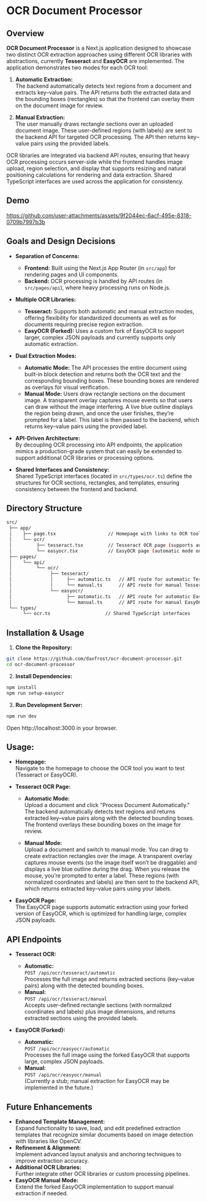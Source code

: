 # OCR Document Processor

## Overview

**OCR Document Processor** is a Next.js application designed to showcase two distinct OCR extraction approaches using different OCR libraries with abstractions, currently **Tesseract** and **EasyOCR** are implemented. The application demonstrates two modes for each OCR tool:

1. **Automatic Extraction:**  
   The backend automatically detects text regions from a document and extracts key–value pairs. The API returns both the extracted data and the bounding boxes (rectangles) so that the frontend can overlay them on the document image for review.

2. **Manual Extraction:**  
   The user manually draws rectangle sections over an uploaded document image. These user-defined regions (with labels) are sent to the backend API for targeted OCR processing. The API then returns key–value pairs using the provided labels.

OCR libraries are integrated via backend API routes, ensuring that heavy OCR processing occurs server-side while the frontend handles image upload, region selection, and display that supports resizing and natural positioning calculations for rendering and data extraction. Shared TypeScript interfaces are used across the application for consistency.

## Demo

https://github.com/user-attachments/assets/9f2044ec-6acf-495e-8318-0709b7997b3b

## Goals and Design Decisions

- **Separation of Concerns:**  
  - **Frontend:** Built using the Next.js App Router (in `src/app`) for rendering pages and UI components.
  - **Backend:** OCR processing is handled by API routes (in `src/pages/api`), where heavy processing runs on Node.js.

- **Multiple OCR Libraries:**  
  - **Tesseract:** Supports both automatic and manual extraction modes, offering flexibility for standardized documents as well as for documents requiring precise region extraction.
  - **EasyOCR (Forked):** Uses a custom fork of EasyOCR to support larger, complex JSON payloads and currently supports only automatic extraction.

- **Dual Extraction Modes:**  
  - **Automatic Mode:** The API processes the entire document using built-in block detection and returns both the OCR text and the corresponding bounding boxes. These bounding boxes are rendered as overlays for visual verification.
  - **Manual Mode:** Users draw rectangle sections on the document image. A transparent overlay captures mouse events so that users can draw without the image interfering. A live blue outline displays the region being drawn, and once the user finishes, they’re prompted for a label. This label is then passed to the backend, which returns key–value pairs using the provided label.

- **API-Driven Architecture:**  
  By decoupling OCR processing into API endpoints, the application mimics a production-grade system that can easily be extended to support additional OCR libraries or processing options.

- **Shared Interfaces and Consistency:**  
  Shared TypeScript interfaces (located in `src/types/ocr.ts`) define the structures for OCR sections, rectangles, and templates, ensuring consistency between the frontend and backend.

## Directory Structure

```bash
src/
 ├── app/
 │    ├── page.tsx                   // Homepage with links to OCR tool pages
 │    └── ocr/
 │         ├── tesseract.tsx         // Tesseract OCR page (supports automatic & manual modes)
 │         └── easyocr.tsx           // EasyOCR page (automatic mode only via forked version)
 ├── pages/
 │    └── api/
 │         └── ocr/
 │              ├── tesseract/
 │              │     ├── automatic.ts   // API route for automatic Tesseract OCR
 │              │     └── manual.ts      // API route for manual Tesseract OCR (using predefined rectangles)
 │              └── easyocr/
 │                    ├── automatic.ts   // API route for automatic EasyOCR (forked version)
 │                    └── manual.ts      // API route for manual EasyOCR (stub or not implemented)
 └── types/
      └── ocr.ts                    // Shared TypeScript interfaces
```

## Installation & Usage

1. **Clone the Repository:**
```bash
git clone https://github.com/daxfrost/ocr-document-processor.git
cd ocr-document-processor
```

2. **Install Dependencies:**

```bash
npm install
npm run setup-easyocr
```

3. **Run Development Server:**

```bash
npm run dev
```

Open http://localhost:3000 in your browser.

## Usage:
- **Homepage:**  
  Navigate to the homepage to choose the OCR tool you want to test (Tesseract or EasyOCR).

- **Tesseract OCR Page:**  
  - **Automatic Mode:**  
    Upload a document and click "Process Document Automatically." The backend automatically detects text regions and returns extracted key–value pairs along with the detected bounding boxes. The frontend overlays these bounding boxes on the image for review.
    
  - **Manual Mode:**  
    Upload a document and switch to manual mode. You can drag to create extraction rectangles over the image. A transparent overlay captures mouse events (so the image itself won’t be draggable) and displays a live blue outline during the drag. When you release the mouse, you’re prompted to enter a label. These regions (with normalized coordinates and labels) are then sent to the backend API, which returns extracted key–value pairs using your labels.

- **EasyOCR Page:**  
  The EasyOCR page supports automatic extraction using your forked version of EasyOCR, which is optimized for handling large, complex JSON payloads.

## API Endpoints

- **Tesseract OCR:**
  - **Automatic:**  
    `POST /api/ocr/tesseract/automatic`  
    Processes the full image and returns extracted sections (key–value pairs) along with the detected bounding boxes.
  - **Manual:**  
    `POST /api/ocr/tesseract/manual`  
    Accepts user-defined rectangle sections (with normalized coordinates and labels) plus image dimensions, and returns extracted sections using the provided labels.

- **EasyOCR (Forked):**
  - **Automatic:**  
    `POST /api/ocr/easyocr/automatic`  
    Processes the full image using the forked EasyOCR that supports large, complex JSON payloads.
  - **Manual:**  
    `POST /api/ocr/easyocr/manual`  
    (Currently a stub; manual extraction for EasyOCR may be implemented in the future.)

## Future Enhancements

- **Enhanced Template Management:**  
  Expand functionality to save, load, and edit predefined extraction templates that recognize similar documents based on image detection with libraries like OpenCV.
- **Refinement & Alignment:**  
  Implement advanced layout analysis and anchoring techniques to improve extraction accuracy.
- **Additional OCR Libraries:**  
  Further integrate other OCR libraries or custom processing pipelines.
- **EasyOCR Manual Mode:**  
  Extend the forked EasyOCR implementation to support manual extraction if needed.
